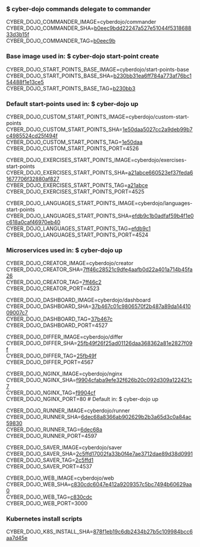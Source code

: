 ### $ cyber-dojo commands delegate to commander

CYBER_DOJO_COMMANDER_IMAGE=cyberdojo/commander  
CYBER_DOJO_COMMANDER_SHA=[b0eec9bdd22247a527e51044f531868833d3b15f](https://github.com/cyber-dojo/commander/commit/b0eec9bdd22247a527e51044f531868833d3b15f)  
CYBER_DOJO_COMMANDER_TAG=[b0eec9b](https://hub.docker.com/layers/cyberdojo/commander/b0eec9b/images/sha256-850bcbc0ad12e9e34cd7a16965a197864750f36275cc080c481521e062a9a9df)  

### Base image used in: $ cyber-dojo start-point create

CYBER_DOJO_START_POINTS_BASE_IMAGE=cyberdojo/start-points-base  
CYBER_DOJO_START_POINTS_BASE_SHA=[b230bb31ea6ff784a773af76bc154488f1e13ce5](https://github.com/cyber-dojo/start-points-base/commit/b230bb31ea6ff784a773af76bc154488f1e13ce5)  
CYBER_DOJO_START_POINTS_BASE_TAG=[b230bb3](https://hub.docker.com/layers/cyberdojo/start-points-base/b230bb3/images/sha256-9fd48eafbfec1ed59b9f233e226a8e9343f02724575e126d813352376c2807a2)  

### Default start-points used in: $ cyber-dojo up

CYBER_DOJO_CUSTOM_START_POINTS_IMAGE=cyberdojo/custom-start-points  
CYBER_DOJO_CUSTOM_START_POINTS_SHA=[1e50daa5027cc2a9deb99b7c4985524cd25f494f](https://github.com/cyber-dojo/custom-start-points/commit/1e50daa5027cc2a9deb99b7c4985524cd25f494f)  
CYBER_DOJO_CUSTOM_START_POINTS_TAG=[1e50daa](https://hub.docker.com/layers/cyberdojo/custom-start-points/1e50daa/images/sha256-9430672bc79d7e814dfdbd2429791e492ef70b56d09a5dc3dc71e100c99bf303)  
CYBER_DOJO_CUSTOM_START_POINTS_PORT=4526

CYBER_DOJO_EXERCISES_START_POINTS_IMAGE=cyberdojo/exercises-start-points  
CYBER_DOJO_EXERCISES_START_POINTS_SHA=[a21abce660523ef37feda61677706f32880af827](https://github.com/cyber-dojo/exercises-start-points/commit/a21abce660523ef37feda61677706f32880af827)  
CYBER_DOJO_EXERCISES_START_POINTS_TAG=[a21abce](https://hub.docker.com/layers/cyberdojo/exercises-start-points/a21abce/images/sha256-19c41550094179041345be1a384d1f1ce4e669b77f0ba25dd12d98d949467f8b)  
CYBER_DOJO_EXERCISES_START_POINTS_PORT=4525

CYBER_DOJO_LANGUAGES_START_POINTS_IMAGE=cyberdojo/languages-start-points  
CYBER_DOJO_LANGUAGES_START_POINTS_SHA=[efdb9c1b0adfaf59b4f1e0c618a0caf46970eb40](https://github.com/cyber-dojo/languages-start-points/commit/efdb9c1b0adfaf59b4f1e0c618a0caf46970eb40)  
CYBER_DOJO_LANGUAGES_START_POINTS_TAG=[efdb9c1](https://hub.docker.com/layers/cyberdojo/languages-start-points/efdb9c1/images/sha256-cf603d2a4a05f42efc662cb7618a40337de4c6a3369b3cb09c772e9efff06b65)  
CYBER_DOJO_LANGUAGES_START_POINTS_PORT=4524

### Microservices used in: $ cyber-dojo up

CYBER_DOJO_CREATOR_IMAGE=cyberdojo/creator  
CYBER_DOJO_CREATOR_SHA=[7ff46c28521c9dfe4aafb0d22a401a714b45fa26](https://github.com/cyber-dojo/creator/commit/7ff46c28521c9dfe4aafb0d22a401a714b45fa26)  
CYBER_DOJO_CREATOR_TAG=[7ff46c2](https://hub.docker.com/layers/cyberdojo/creator/7ff46c2/images/sha256-ea1c8dbb1ce312c27fa9a91c3943815c3293da8cecf8f97527c56d66259242f9)  
CYBER_DOJO_CREATOR_PORT=4523

CYBER_DOJO_DASHBOARD_IMAGE=cyberdojo/dashboard  
CYBER_DOJO_DASHBOARD_SHA=[37b467c01c9806570f2b487a89da1441009007c7](https://github.com/cyber-dojo/dashboard/commit/37b467c01c9806570f2b487a89da1441009007c7)  
CYBER_DOJO_DASHBOARD_TAG=[37b467c](https://hub.docker.com/layers/cyberdojo/dashboard/37b467c/images/sha256-b340d947d3ff96270b6ff969c8b10e468981be62ee6db53b6a39391dda9afd10)  
CYBER_DOJO_DASHBOARD_PORT=4527

CYBER_DOJO_DIFFER_IMAGE=cyberdojo/differ  
CYBER_DOJO_DIFFER_SHA=[25fb49f26f25ad01126daa368362a81e2827f09f](https://github.com/cyber-dojo/differ/commit/25fb49f26f25ad01126daa368362a81e2827f09f)  
CYBER_DOJO_DIFFER_TAG=[25fb49f](https://hub.docker.com/layers/cyberdojo/differ/25fb49f/images/sha256-c57b202b7d1ffb29564d9640b4744a4cdb9e6a1094b745a75818d9e522d8d5a8)  
CYBER_DOJO_DIFFER_PORT=4567

CYBER_DOJO_NGINX_IMAGE=cyberdojo/nginx  
CYBER_DOJO_NGINX_SHA=[f9904cfaba9efe32f626b20c092d309a122421c7](https://github.com/cyber-dojo/nginx/commit/f9904cfaba9efe32f626b20c092d309a122421c7)  
CYBER_DOJO_NGINX_TAG=[f9904cf](https://hub.docker.com/layers/cyberdojo/nginx/f9904cf/images/sha256-035319192f4e0fe8ec8e0e46580b7ac07c23bcfacb2b903e320a7375e47bef4b)  
CYBER_DOJO_NGINX_PORT=80 # Default in: $ cyber-dojo up

CYBER_DOJO_RUNNER_IMAGE=cyberdojo/runner  
CYBER_DOJO_RUNNER_SHA=[6dec68a8366ab902629b2b3a65d3c0a84ac59830](https://github.com/cyber-dojo/runner/commit/6dec68a8366ab902629b2b3a65d3c0a84ac59830)  
CYBER_DOJO_RUNNER_TAG=[6dec68a](https://hub.docker.com/layers/cyberdojo/runner/6dec68a/images/sha256-fccb1f85c2879aa1882d30f5a639c96379ab6e91e772a38436586cdb6715882d)  
CYBER_DOJO_RUNNER_PORT=4597

CYBER_DOJO_SAVER_IMAGE=cyberdojo/saver  
CYBER_DOJO_SAVER_SHA=[2c5ffd17002fa33b0f4e7ae3712dae89d38d0991](https://github.com/cyber-dojo/saver/commit/2c5ffd17002fa33b0f4e7ae3712dae89d38d0991)  
CYBER_DOJO_SAVER_TAG=[2c5ffd1](https://hub.docker.com/layers/cyberdojo/saver/2c5ffd1/images/sha256-4c5e449d18f71af9e33ba3b411f45ebab55376881152d08ffd4dde81690cdb9b)  
CYBER_DOJO_SAVER_PORT=4537

CYBER_DOJO_WEB_IMAGE=cyberdojo/web  
CYBER_DOJO_WEB_SHA=[c830cdc6047e412a9209357c5bc7494b60629aa0](https://github.com/cyber-dojo/web/commit/c830cdc6047e412a9209357c5bc7494b60629aa0)  
CYBER_DOJO_WEB_TAG=[c830cdc](https://hub.docker.com/layers/cyberdojo/web/c830cdc/images/sha256-cdf32fa91c0dffd1921bb7a330cecaff2d1419d48267709d4a265e4b1e7ed1b5)  
CYBER_DOJO_WEB_PORT=3000

### Kubernetes install scripts
CYBER_DOJO_K8S_INSTALL_SHA=[878f1eb19c6db2434b27b5c109984bcc6aa7d45e](https://github.com/cyber-dojo/k8s-install/commit/878f1eb19c6db2434b27b5c109984bcc6aa7d45e)  
